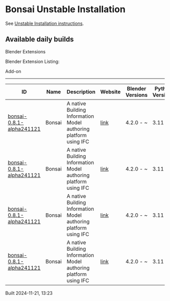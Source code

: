 # Bonsai Unstable Installation

See [Unstable Installation instructions](https://docs.bonsaibim.org/guides/development/installation.html#unstable-installation).

## Available daily builds




Blender Extensions


Blender Extension Listing:


Add\-on




---




| ID | Name | Description | Website | Blender Versions | Python Versions | Platforms | Size |
| --- | --- | --- | --- | --- | --- | --- | --- |
| [bonsai\-0\.8\.1\-alpha241121](https://github.com/IfcOpenShell/IfcOpenShell/releases/download/bonsai-0.8.1-alpha2411211319/bonsai_py311-0.8.1-alpha241121-macos-arm64.zip?repository=https://raw.githubusercontent.com/IfcOpenShell/bonsai_unstable_repo/main/index.json&blender_version_min=4.2.0&platforms=macos-arm64&python_versions=3.11) | Bonsai | A native Building Information Model authoring platform using IFC | [link](https://bonsaibim.org/) | 4\.2\.0 \- \~ | 3\.11 | macos\-arm64 | 101\.6MB |
| [bonsai\-0\.8\.1\-alpha241121](https://github.com/IfcOpenShell/IfcOpenShell/releases/download/bonsai-0.8.1-alpha2411211319/bonsai_py311-0.8.1-alpha241121-windows-x64.zip?repository=https://raw.githubusercontent.com/IfcOpenShell/bonsai_unstable_repo/main/index.json&blender_version_min=4.2.0&platforms=windows-x64&python_versions=3.11) | Bonsai | A native Building Information Model authoring platform using IFC | [link](https://bonsaibim.org/) | 4\.2\.0 \- \~ | 3\.11 | windows\-x64 | 80\.6MB |
| [bonsai\-0\.8\.1\-alpha241121](https://github.com/IfcOpenShell/IfcOpenShell/releases/download/bonsai-0.8.1-alpha2411211319/bonsai_py311-0.8.1-alpha241121-macos-x64.zip?repository=https://raw.githubusercontent.com/IfcOpenShell/bonsai_unstable_repo/main/index.json&blender_version_min=4.2.0&platforms=macos-x64&python_versions=3.11) | Bonsai | A native Building Information Model authoring platform using IFC | [link](https://bonsaibim.org/) | 4\.2\.0 \- \~ | 3\.11 | macos\-x64 | 101\.0MB |
| [bonsai\-0\.8\.1\-alpha241121](https://github.com/IfcOpenShell/IfcOpenShell/releases/download/bonsai-0.8.1-alpha2411211319/bonsai_py311-0.8.1-alpha241121-linux-x64.zip?repository=https://raw.githubusercontent.com/IfcOpenShell/bonsai_unstable_repo/main/index.json&blender_version_min=4.2.0&platforms=linux-x64&python_versions=3.11) | Bonsai | A native Building Information Model authoring platform using IFC | [link](https://bonsaibim.org/) | 4\.2\.0 \- \~ | 3\.11 | linux\-x64 | 108\.2MB |


Built 2024\-11\-21, 13:23




